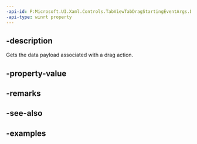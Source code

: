 ```yaml
---
-api-id: P:Microsoft.UI.Xaml.Controls.TabViewTabDragStartingEventArgs.Data
-api-type: winrt property
---
```


## -description

Gets the data payload associated with a drag action.

## -property-value

## -remarks

## -see-also

## -examples

